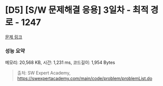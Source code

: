 # [D5] [S/W 문제해결 응용] 3일차 - 최적 경로 - 1247 

[문제 링크](https://swexpertacademy.com/main/code/problem/problemDetail.do?contestProbId=AV15OZ4qAPICFAYD) 

### 성능 요약

메모리: 20,568 KB, 시간: 1,231 ms, 코드길이: 1,954 Bytes



> 출처: SW Expert Academy, https://swexpertacademy.com/main/code/problem/problemList.do